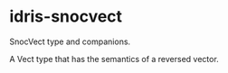 # idris-snocvect
SnocVect type and companions.

A Vect type that has the semantics of a reversed vector.
